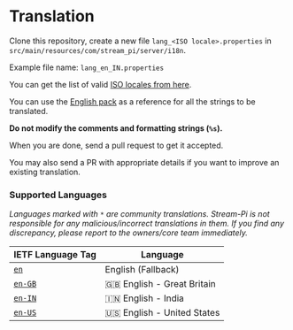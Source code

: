 # Translation

Clone this repository, create a new file `lang_<ISO locale>.properties` in `src/main/resources/com/stream_pi/server/i18n`.

Example file name: `lang_en_IN.properties`

You can get the list of valid [ISO locales from here](https://docs.oracle.com/cd/E13214_01/wli/docs92/xref/xqisocodes.html).

You can use the [English pack][fallback-locale] as a reference for all the strings to be translated. 

**Do not modify the comments and formatting strings (`%s`).**

When you are done, send a pull request to get it accepted.

You may also send a PR with appropriate details if you want to improve an existing translation.


### Supported Languages

*Languages marked with `*` are community translations. Stream-Pi is not responsible for any malicious/incorrect translations in them. If you find any discrepancy, please report to the owners/core team immediately.*

| IETF Language Tag         | Language |
| ------------------------- | ----------- |
| [`en`][fallback-locale]   | English (Fallback)           |
| [`en-GB`][en-GB]          | 🇬🇧 English - Great Britain  |
| [`en-IN`][en-IN]          | 🇮🇳 English - India         |
| [`en-US`][en-US]          | 🇺🇸 English - United States         |



[fallback-locale]: https://github.com/stream-pi/server/blob/master/src/main/resources/com/stream_pi/server/i18n/lang_en.properties
[en-GB]: https://github.com/stream-pi/server/blob/master/src/main/resources/com/stream_pi/server/i18n/lang_en_GB.properties
[en-IN]: https://github.com/stream-pi/server/blob/master/src/main/resources/com/stream_pi/server/i18n/lang_en_IN.properties
[en-US]: https://github.com/stream-pi/server/blob/master/src/main/resources/com/stream_pi/server/i18n/lang_en_US.properties
[hi]: https://github.com/stream-pi/server/blob/master/src/main/resources/com/stream_pi/server/i18n/lang_hi.properties
[mr]: https://github.com/stream-pi/server/blob/master/src/main/resources/com/stream_pi/server/i18n/lang_mr.properties
